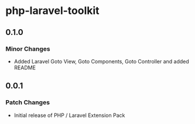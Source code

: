 # php-laravel-toolkit

## 0.1.0

### Minor Changes

- Added Laravel Goto View, Goto Components, Goto Controller and added README

## 0.0.1

### Patch Changes

- Initial release of PHP / Laravel Extension Pack

